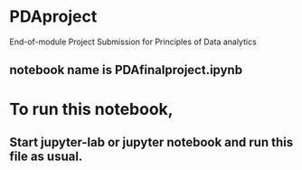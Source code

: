 # PDAproject
End-of-module Project Submission for Principles of Data analytics

## notebook name is PDAfinalproject.ipynb

# To run this notebook, 
## Start jupyter-lab or jupyter notebook and run this file as usual.
